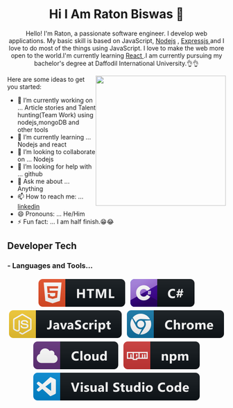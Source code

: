 <h1 align="center"> Hi I Am Raton Biswas 👋 </h1>

<p align="center"> Hello! I'm Raton, a passionate software engineer. I develop web applications. My basic skill is based on JavaScript, <a href="https://nodejs.org/en/docs/"> Nodejs</a> , <a href="https://expressjs.com/en/api.html"> Expressjs </a> and I love to do most of the things using JavaScript. I love to make the web more open to the world.I'm currently learning <a href="https://reactjs.org/docs/getting-started.html"> React </a>.I am currently pursuing my bachelor's degree at Daffodil International University.👌👌 </p>

<img align="right" src="https://i.pinimg.com/564x/f1/57/e2/f157e2dbb1a95c5d09ba4a376d5b9acc.jpg" height="300" width="300">



Here are some ideas to get you started:

- 🔭 I’m currently working on ... Article stories and Talent hunting(Team Work) using nodejs,mongoDB and other tools
- 🌱 I’m currently learning ... Nodejs and react
- 👯 I’m looking to collaborate on ... Nodejs
- 🤔 I’m looking for help with ... github
- 💬 Ask me about ... Anything
- 📫 How to reach me: ... [linkedin](https://www.linkedin.com/in/raton-biswas-84104b152/)
- 😄 Pronouns: ... He/Him
- ⚡ Fun fact: ... I am half finish.😁😂

## Developer Tech

### - Languages and Tools...
<p align="center">
  <!-- For more icons please follow  https://github.com/MikeCodesDotNET/ColoredBadges -->
  <img src="https://raw.githubusercontent.com/8bithemant/8bithemant/master/svg/dev/languages/html.svg" alt="html" style="vertical-align:top; margin:4px">
  <img src="https://raw.githubusercontent.com/8bithemant/8bithemant/master/svg/dev/languages/csharp.svg" alt="csharp" style="vertical-align:top; margin:4px">
  <img src="https://raw.githubusercontent.com/8bithemant/8bithemant/master/svg/dev/languages/js.svg" alt="js" style="vertical-align:top; margin:4px">
  <img src="https://raw.githubusercontent.com/8bithemant/8bithemant/master/svg/dev/misc/chrome.svg" alt="chrome" style="vertical-align:top; margin:4px">
  <img src="https://raw.githubusercontent.com/8bithemant/8bithemant/master/svg/dev/misc/cloud.svg" alt="cloud" style="vertical-align:top; margin:4px">
  <img src="https://raw.githubusercontent.com/8bithemant/8bithemant/master/svg/dev/services/npm.svg" alt="npm" style="vertical-align:top; margin:4px">
  <img src="https://raw.githubusercontent.com/8bithemant/8bithemant/master/svg/dev/tools/visualstudio_code.svg" alt="vscode" style="vertical-align:top; margin:4px">
   
</p>
